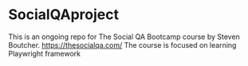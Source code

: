 # SocialQAproject

This is an ongoing repo for The Social QA Bootcamp course by Steven Boutcher. https://thesocialqa.com/
The course is focused on learning Playwright framework
